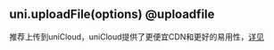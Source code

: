## uni.uploadFile(options) @uploadfile

<!-- UTSAPIJSON.uploadFile.description -->

推荐上传到uniCloud，uniCloud提供了更便宜CDN和更好的易用性，[详见](https://doc.dcloud.net.cn/uniCloud/storage.html)

<!-- UTSAPIJSON.uploadFile.param -->

<!-- UTSAPIJSON.uploadFile.returnValue -->

<!-- UTSAPIJSON.uploadFile.example -->

<!-- UTSAPIJSON.uploadFile.compatibility -->

<!-- UTSAPIJSON.uploadFile.tutorial -->

<!-- UTSAPIJSON.upload-file.example -->

<!-- UTSAPIJSON.general_type.name -->

<!-- UTSAPIJSON.general_type.param -->